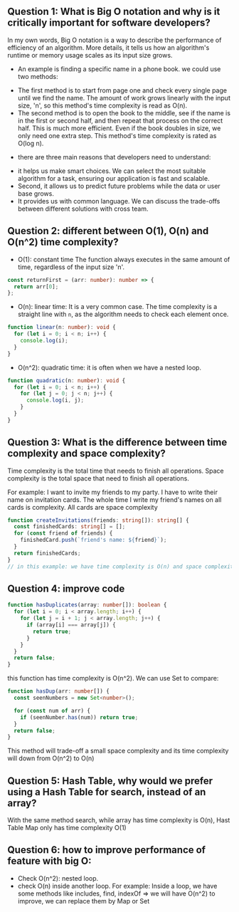 ## Question 1: What is Big O notation and why is it critically important for software developers?

In my own words, Big O notation is a way to describe the performance of efficiency of an algorithm. More details, it tells us how an algorithm's runtime or memory usage scales as its input size grows.

- An example is finding a specific name in a phone book. we could use two methods:

* The first method is to start from page one and check every single page until we find the name. The amount of work grows linearly with the input size, 'n', so this method's time complexity is read as O(n).
* The second method is to open the book to the middle, see if the name is in the first or second half, and then repeat that process on the correct half. This is much more efficient. Even if the book doubles in size, we only need one extra step. This method's time complexity is rated as O(log n).

- there are three main reasons that developers need to understand:

* it helps us make smart choices. We can select the most suitable algorithm for a task, ensuring our application is fast and scalable.
* Second, it allows us to predict future problems while the data or user base grows.
* It provides us with common language. We can discuss the trade-offs between different solutions with cross team.

## Question 2: different between O(1), O(n) and O(n^2) time complexity?

- O(1): constant time
  The function always executes in the same amount of time, regardless of the input size 'n'.

```ts
const returnFirst = (arr: number): number => {
  return arr[0];
};
```

- O(n): linear time:
  It is a very common case. The time complexity is a straight line with `n`, as the algorithm needs to check each element once.

```ts
function linear(n: number): void {
  for (let i = 0; i < n; i++) {
    console.log(i);
  }
}
```

- O(n^2): quadratic time:
  it is often when we have a nested loop.

```ts
function quadratic(n: number): void {
  for (let i = 0; i < n; i++) {
    for (let j = 0; j < n; j++) {
      console.log(i, j);
    }
  }
}
```

## Question 3: What is the difference between time complexity and space complexity?

Time complexity is the total time that needs to finish all operations.
Space complexity is the total space that need to finish all operations.

For example:
I want to invite my friends to my party. I have to write their name on invitation cards.
The whole time I write my friend's names on all cards is complexity.
All cards are space complexity

```ts
function createInvitations(friends: string[]): string[] {
  const finishedCards: string[] = [];
  for (const friend of friends) {
    finishedCard.push(`friend's name: ${friend}`);
  }
  return finishedCards;
}
// in this example: we have time complexity is O(n) and space complexity is O(n)
```

## Question 4: improve code

```ts
function hasDuplicates(array: number[]): boolean {
  for (let i = 0; i < array.length; i++) {
    for (let j = i + 1; j < array.length; j++) {
      if (array[i] === array[j]) {
        return true;
      }
    }
  }
  return false;
}
```

this function has time complexity is O(n^2).
We can use Set to compare:

```ts
function hasDup(arr: number[]) {
  const seenNumbers = new Set<number>();

  for (const num of arr) {
    if (seenNumber.has(num)) return true;
  }
  return false;
}
```

This method will trade-off a small space complexity and its time complexity will down from O(n^2) to O(n)

## Question 5: Hash Table, why would we prefer using a Hash Table for search, instead of an array?

With the same method search, while array has time complexity is O(n), Hast Table Map only has time complexity O(1)

## Question 6: how to improve performance of feature with big O:

- Check O(n^2): nested loop.
- check O(n) inside another loop.
  For example:
  Inside a loop, we have some methods like includes, find, indexOf
  => we will have O(n^2)
  to improve, we can replace them by Map or Set
